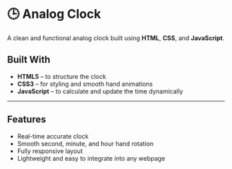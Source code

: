# 🕒 Analog Clock

A clean and functional analog clock built using **HTML**, **CSS**, and **JavaScript**.

## Built With

-  **HTML5** – to structure the clock
-  **CSS3** – for styling and smooth hand animations
-  **JavaScript** – to calculate and update the time dynamically

---

##  Features

- Real-time accurate clock
-  Smooth second, minute, and hour hand rotation
- Fully responsive layout
- Lightweight and easy to integrate into any webpage